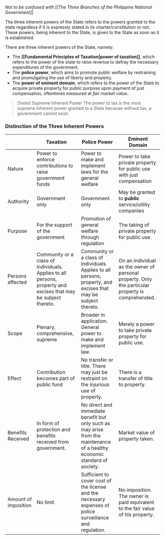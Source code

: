 *Not to be confused with [[The Three Branches of the Philippine National Government]]*

The three inherent powers of the State refers to the powers granted to the state regardless if it is expressly stated in its charter/constitution or not. These powers, being inherent to the State, is given to the State as soon as it is established.

There are three inherent powers of the State, namely:
- The **[[Fundamental Principles of Taxation|power of taxation]]**, which refers to the power of the state to raise revenue to defray the necessary expenditures of the government. 
- The **police power**, which aims to promote public welfare by restraining and promulgating the use of liberty and property.
- The **power of eminent domain**, which refers to the power of the State to acquire private property for public purpose upon payment of just compensation, oftentimes measured at *fair market value*.

> [!note] Supreme Inherent Power
> The power to tax is the most supreme inherent power granted to a State because without tax, a government cannot exist.
 
### Distinction of the Three Inherent Powers

|                      | Taxation                                                                                                       | Police Power                                                                                                               | Eminent Domain                                                                                    |
| -------------------- | -------------------------------------------------------------------------------------------------------------- | -------------------------------------------------------------------------------------------------------------------------- | ------------------------------------------------------------------------------------------------- |
| Nature               | Power to enforce contributions to raise government funds                                                       | Power to make and implement laws for the general welfare                                                                   | Power to take private property for public use with just compensation                              |
| Authority            | Government only                                                                                                | Government only                                                                                                            | May be granted to **public** service/utility companies                                            |
| Purpose              | For the support of the government                                                                              | Promotion of general welfare through regulation                                                                            | The taking of private property for public use                                                     |
| Persons affected     | Community or a class of individuals. Applies to all persons, property and excises that may be subject thereto. | Community or a class of individuals. Applies to all persons, property, and excises that may be subject thereto.            | On an individual as the owner of personal property. Only the particular property is comprehended. |
| Scope                | Plenary, comprehensive, supreme                                                                                | Broader in application. General power to make and implement law.                                                           | Merely a power to take private property for public use.                                           |
| Effect               | Contribution becomes part of public fund                                                                       | No transfer or title. There may just be restraint on the injurious use of property.                                        | There is a transfer of title to property.                                                         |
| Benefits Received    | In form of protection and benefits received from government.                                                   | No direct and immediate benefit but only such as may arise from the maintenance of a healthy economic standard of society. | Market value of property taken.                                                                   |
| Amount of imposition | No limit                                                                                                       | Sufficient to cover cost of the license and the necessary expenses of police surveillance and regulation.                  | No imposition. The owner is paid equivalent to the fair value of his property.                    |